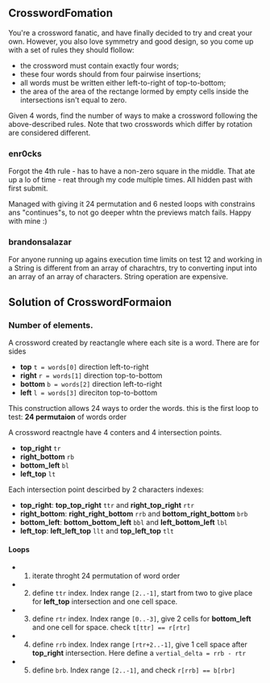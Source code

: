 ## CrosswordFomation

You're a crossword fanatic, and have finally decided to try and creat your own. However, you also love symmetry and good design, so you come up with a set of rules they should flollow:

- the crossword must contain exactly four words;
- these four words should from four pairwise insertions;
- all words must be written either left-to-right of top-to-bottom;
- the area of the area of the rectange lormed by empty cells inside the intersections isn't equal to zero.

Given 4 words, find the number of ways to make a crossword following the above-described rules. Note that two crosswords which  differ by rotation are considered different.

### enr0cks

Forgot the 4th rule - has to have a non-zero square in the middle. That ate up a lo of time - reat through my code multiple times. All hidden past with first submit.

Managed with giving it 24 permutation and 6 nested loops with constrains ans "continues"s, to not go deeper whtn the previews match fails. Happy with mine :)

### brandonsalazar

For anyone running up agains execution time limits on test 12 and working in a String is different from
an array of charachtrs, try to converting input into an array of an array of characters. String operation are expensive.

## Solution of CrosswordFormaion

### Number of elements.

A crossword created by reactangle where each site is a word. There are for sides

 - **top** `t = words[0]` direction left-to-right
 - **right** `r = words[1]` direction top-to-bottom
 - **bottom** `b = words[2]` direction left-to-right
 - **left** `l = words[3]` direciton top-to-bottom

 This construction allows 24 ways to order the words. this is the first loop to test: **24 permutaion** of words order 

 A crossword reactngle have 4 conters and 4 intersection points.

 - **top_right** `tr`
 - **right_bottom** `rb`
 - **bottom_left** `bl`
 - **left_top** `lt`

 Each intersection point descirbed by 2 characters indexes:

 - **top_right**: **top_top_right** `ttr` and **right_top_right** `rtr`
 - **right_bottom**: **right_right_bottom** `rrb` and **bottom_right_bottom** `brb`
 - **bottom_left**: **bottom_bottom_left** `bbl` and **left_bottom_left** `lbl`
 - **left_top**: **left_left_top** `llt` and **top_left_top** `tlt`

 #### Loops

 - 1. iterate throght 24 permutation of word order
 - 2. define `ttr` index. Index range `[2..-1]`, start from two to give place for **left_top** intersection and one cell space.
 - 3. define `rtr` index. Index range `[0..-3]`, give 2 cells for **bottom_left** and one cell for space. check `t[ttr] == r[rtr]`
 - 4. define `rrb` index. Index range `[rtr+2..-1]`, give 1 cell space after **top_right** intersection. Here define a `vertial_delta = rrb - rtr`
 - 5. define `brb`. Index range `[2..-1]`, and check `r[rrb] == b[rbr]`
